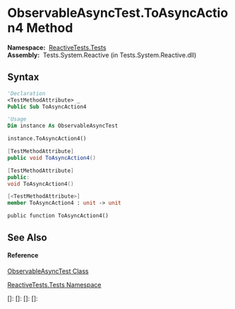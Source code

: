 # ObservableAsyncTest.ToAsyncAction4 Method

**Namespace:**  [ReactiveTests.Tests](ReactiveTests.Tests\ReactiveTests.Tests.md)  
**Assembly:**  Tests.System.Reactive (in Tests.System.Reactive.dll)

## Syntax

```vb
'Declaration
<TestMethodAttribute> _
Public Sub ToAsyncAction4
```

```vb
'Usage
Dim instance As ObservableAsyncTest

instance.ToAsyncAction4()
```

```csharp
[TestMethodAttribute]
public void ToAsyncAction4()
```

```c++
[TestMethodAttribute]
public:
void ToAsyncAction4()
```

```fsharp
[<TestMethodAttribute>]
member ToAsyncAction4 : unit -> unit 
```

```jscript
public function ToAsyncAction4()
```

## See Also

#### Reference

[ObservableAsyncTest Class](ObservableAsyncTest\ObservableAsyncTest.md)

[ReactiveTests.Tests Namespace](ReactiveTests.Tests\ReactiveTests.Tests.md)

[]: 
[]: 
[]: 
[]: 